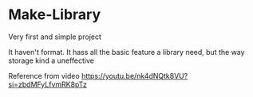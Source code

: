# Make-Library
Very first and simple project

It haven't format. It hass all the basic feature a library need, but the way storage kind a uneffective

Reference from video  https://youtu.be/nk4dNQtk8VU?si=zbdMFyLfvmRK8pTz
